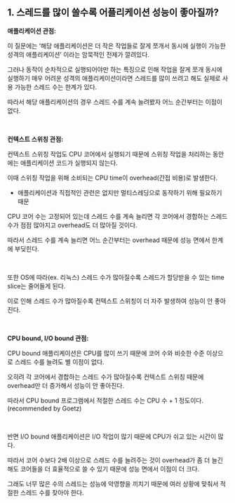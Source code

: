 ## 1. 스레드를 많이 쓸수록 어플리케이션 성능이 좋아질까?

**애플리케이션 관점:**

이 질문에는 ‘해당 애플리케이션은 더 작은 작업들로 잘게 쪼개서 동시에 실행이 가능한 성격의 애플리케이션’ 이라는 암묵적인 전제가 깔려있다.

그러나 동작이 순차적으로 실행되어야만 하는 특징으로 인해 작업을 잘게 쪼개 동시에 실행하기 매우 어려운 성격의 애플리케이션이라면 스레드를 많이 쓰려고 해도 실제로 사용 가능한 스레드 수는 한계가 있다.

따라서 해당 애플리케이션의 경우 스레드 수를 계속 늘려봤자 어느 순간부터는 이점이 없다.

<br/>

**컨텍스트 스위칭 관점:**

컨텍스트 스위칭 작업도 CPU 코어에서 실행되기 때문에 스위칭 작업을 처리하는 동안에는 애플리케이션 코드가 실행되지 않는다.

이때 스위칭 작업을 위해 소비되는 CPU time이 overhead(간접 비용)로 발생한다.

- 애플리케이션과 직접적인 관련은 없지만 멀티스레딩으로 동작하기 위해 필요하기 때문

CPU 코어 수는 고정되어 있는데 스레드 수를 계속 늘리면 각 코어에서 경합하는 스레드 수가 점점 많아지고 overhead도 더 많아질 것이다.

따라서 스레드 수를 계속 늘리면 어느 순간부터는 overhead 때문에 성능 면에서 한계에 부딪힌다.

<br/>

또한 OS에 따라(ex. 리눅스) 스레드 수가 많아질수록 스레드가 할당받을 수 있는 time slice는 줄어들게 된다.

이로 인해 스레드 수가 많아질수록 컨텍스트 스위칭이 더 자주 발생하여 성능이 안 좋아진다.

<br/>

**CPU bound, I/O bound 관점:**

CPU bound 애플리케이션은 CPU를 많이 쓰기 때문에 코어 수와 비슷한 수준 이상으로 스레드 수를 늘려도 별 이점이 없다.

오히려 각 코어에서 경합하는 스레드 수가 많아질수록 컨텍스트 스위칭 때문에 overhead만 더 증가해서 성능이 안 좋아진다.

따라서 CPU bound 프로그램에서 적절한 스레드 수는 CPU 수 + 1 정도이다. (recommended by Goetz)

<br/>

반면 I/O bound 애플리케이션은 I/O 작업이 많기 때문에 CPU가 쉬고 있는 시간이 많다.

따라서 코어 수보다 2배 이상으로 스레드 수를 늘려주는 것이 overhead가 좀 더 늘긴 해도 코어들을 더 효율적으로 쓸 수 있기 때문에 성능 면에서 이점이 더 크다.

그래도 너무 많은 수의 스레드는 성능에 악영향을 끼치기 때문에 여러 상황에 맞춰서 적절한 스레드 수를 찾아야 한다.
